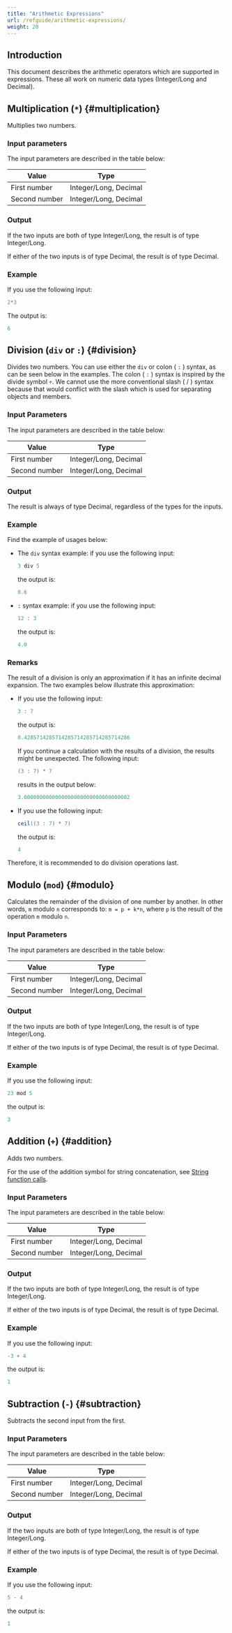 ```yaml
---
title: "Arithmetic Expressions"
url: /refguide/arithmetic-expressions/
weight: 20
---
```


## Introduction

This document describes the arithmetic operators which are supported in expressions. These all work on numeric data types (Integer/Long and Decimal).

## Multiplication (`*`) {#multiplication}

Multiplies two numbers.

### Input parameters

The input parameters are described in the table below:

| Value         | Type                  |
| ------------- | --------------------- |
| First number  | Integer/Long, Decimal |
| Second number | Integer/Long, Decimal |

### Output

If the two inputs are both of type Integer/Long, the result is of type Integer/Long.

If either of the two inputs is of type Decimal, the result is of type Decimal.

### Example

If you use the following input:

```java
2*3
```

The output is:

```java
6
```

## Division (`div` or `:`) {#division}

Divides two numbers. You can use either the `div` or colon ( `:` ) syntax, as can be seen below in the examples. The colon ( `:` ) syntax is inspired by the divide symbol `÷`. We cannot use the more conventional slash ( / ) syntax because that would conflict with the slash which is used for separating objects and members.

### Input Parameters

The input parameters are described in the table below:

| Value         | Type                  |
| ------------- | --------------------- |
| First number  | Integer/Long, Decimal |
| Second number | Integer/Long, Decimal |

### Output

The result is always of type Decimal, regardless of the types for the inputs.

### Example

Find the example of usages below:

* The `div` syntax example: if you use the following input:

    ```java
    3 div 5
    ```

    the output is:

    ```java
    0.6
    ```

* `:` syntax example: if you use the following input:

    ```java
    12 : 3
    ```

    the output is:

    ```java
    4.0
    ```

### Remarks

The result of a division is only an approximation if it has an infinite decimal expansion. The two examples below illustrate this approximation: 

* If you use the following input:

    ```java
    3 : 7
    ```

    the output is:

    ```java
    0.4285714285714285714285714285714286
    ```

    If you continue a calculation with the results of a division, the results might be unexpected. The following input:

    ```java
    (3 : 7) * 7
    ```

    results in the output below:

    ```java
    3.0000000000000000000000000000000002
    ```

* If you use the following input:

    ```java
    ceil((3 : 7) * 7)
    ```

    the output is:

    ```java
    4
    ```

Therefore, it is recommended to do division operations last.

## Modulo (`mod`) {#modulo}

Calculates the remainder of the division of one number by another. In other words, `m` modulo `n` corresponds to: `m = p + k*n`, where `p` is the result of the operation `m` modulo `n`.

### Input Parameters

The input parameters are described in the table below:

| Value         | Type                  |
| ------------- | --------------------- |
| First number  | Integer/Long, Decimal |
| Second number | Integer/Long, Decimal |

### Output

If the two inputs are both of type Integer/Long, the result is of type Integer/Long.

If either of the two inputs is of type Decimal, the result is of type Decimal.

### Example

If you use the following input:

```java
23 mod 5
```

the output is:

```java
3
```

## Addition (`+`) {#addition}

Adds two numbers.

For the use of the addition symbol for string concatenation, see [String function calls](/refguide/string-function-calls/).

### Input Parameters

The input parameters are described in the table below:

| Value         | Type                  |
| ------------- | --------------------- |
| First number  | Integer/Long, Decimal |
| Second number | Integer/Long, Decimal |

### Output

If the two inputs are both of type Integer/Long, the result is of type Integer/Long.

If either of the two inputs is of type Decimal, the result is of type Decimal.

### Example

If you use the following input:

```java
-3 + 4
```

the output is:

```java
1
```

## Subtraction (`-`) {#subtraction}

Subtracts the second input from the first.

### Input Parameters

The input parameters are described in the table below:

| Value         | Type                  |
| ------------- | --------------------- |
| First number  | Integer/Long, Decimal |
| Second number | Integer/Long, Decimal |

### Output

If the two inputs are both of type Integer/Long, the result is of type Integer/Long.

If either of the two inputs is of type Decimal, the result is of type Decimal.

### Example

If you use the following input:

```java
5 - 4
```

the output is:

```java
1
```
